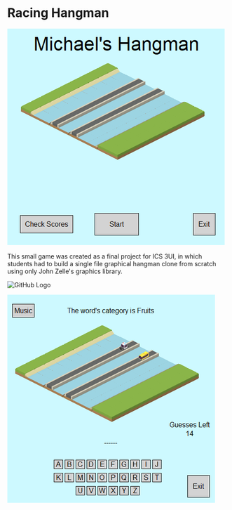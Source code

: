 # Racing Hangman

![GitHub Logo](/readme-files/image1.png)

This small game was created as a final project for ICS 3UI, in which students had to build a single file graphical hangman clone from scratch using only John Zelle's graphics library.

![GitHub Logo](/readme-files/image2.png)

![GitHub Logo](/readme-files/image3.png)
